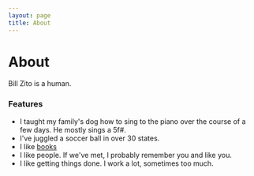 ```yaml
---
layout: page
title: About
---
```


# About

Bill Zito is a human.

### Features

- I taught my family's dog how to sing to the piano over the course of a few days. He mostly sings a 5f#.
- I've juggled a soccer ball in over 30 states.
- I like [books](https://www.goodreads.com/review/list/107138592-bill-zito?order=d&ref=nav_mybooks&shelf=read&sort=rating)
- I like people. If we've met, I probably remember you and like you.
- I like getting things done. I work a lot, sometimes too much.
